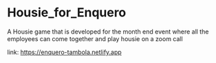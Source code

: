 # Housie_for_Enquero
A Housie game that is developed for the month end event where all the employees can come together and play housie on a zoom call

link: https://enquero-tambola.netlify.app
